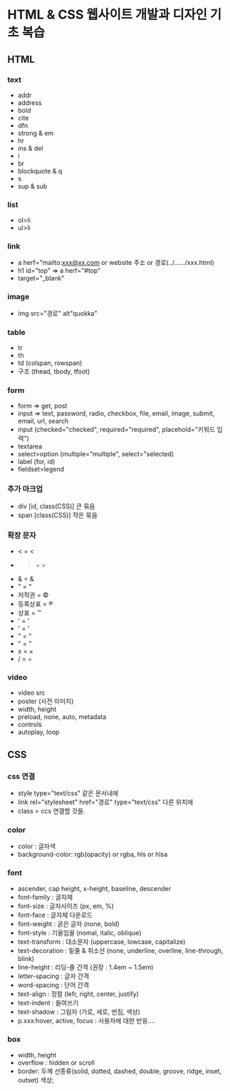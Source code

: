 # HTML & CSS 웹사이트 개발과 디자인 기초 복습

## HTML

### text
- addr
- address
- bold
- cite
- dfn
- strong & em
- hr
- ins & del
- i
- br
- blockquote & q
- s
- sup & sub

### list
- ol>li
- ul>li

### link
- a herf="mailto:xxx@xx.com or website 주소 or 경로(../....../xxx.html)
- h1 id="top" => a herf="#top"
- target="_blank"

### image
- img src="경로" alt"quokka"

### table
- tr
- th
- td (colspan, rowspan)
- 구조 (thead, tbody, tfoot)

### form
- form => get, post
- input => text, password, radio, checkbox, file, email, image, submit, email, url, search
- input (checked="checked", required="required", placehold="키워드 입력")
- textarea
- select>option (multiple="multiple", select="selected)
- label (for, id)
- fieldset>legend

### 추가 마크업
- div [id, class(CSS)] 큰 묶음
- span [class(CSS)] 작은 묶음

### 확장 문자
- < = &lt;
- > = &gt;
- & = &amp;
- " = &quot;
- 저작권 = &copy;
- 등록상표 = &reg;
- 상표 = &trade;
- ' = &lsquo;
- ' = &rsquo;
- " = &ldquo;
- " = &rdquo;
- x = &times;
- / = &divide;

### video
- video src
- poster (사전 이미지)
- width, height
- preload, none, auto, metadata
- controls
- autoplay, loop

## CSS

### css 연결
- style type="text/css" 같은 문서내에
- link rel="stylesheet" href="경로" type="text/css" 다른 위치에
- class = ccs 연결할 것들.

### color
- color : 글자색
- background-color: rgb(opacity) or rgba, hls or hlsa

### font
- ascender, cap height, x-height, baseline, descender
- font-family : 글자체
- font-size : 글자사이즈 (px, em, %)
- font-face : 글자체 다운로드
- font-weight : 굵은 글자 (none, bold)
- font-style : 기울임꼴 (nomal, italic, oblique)
- text-transform : 대소문자 (uppercase, lowcase, capitalize)
- text-decoration : 밑줄 & 취소선 (none, underline, overline, line-through, blink)
- line-height : 리딩-줄 간격 (권장 : 1.4em ~ 1.5em)
- letter-spacing : 글자 간격
- word-spacing : 단어 간격
- text-align : 정렬 (lefr, right, center, justify)
- text-indent : 들여쓰기
- text-shadow : 그림자 (가로, 세로, 번짐, 색상)
- p.xxx:hover, active, focus : 사용자에 대한 반응....
  
### box
- width, height
- overflow : hidden or scroll
- border: 두께 선종류(solid, dotted, dashed, double, groove, ridge, inset, outset) 색상;
